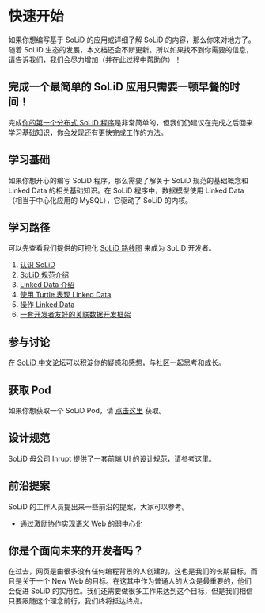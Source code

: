 # 快速开始

如果你想编写基于 SoLiD 的应用或详细了解 SoLiD 的内容，那么你来对地方了。随着 SoLiD 生态的发展，本文档还会不断更新。所以如果找不到你需要的信息，请告诉我们，我们会尽力增加（并在此过程中帮助你）！

## 完成一个最简单的 SoLiD 应用只需要一顿早餐的时间！

完成[你的第一个分布式 SoLiD 程序](application/application)是非常简单的，但我们仍建议在完成之后回来学习基础知识，你会发现还有更快完成工作的方法。

## 学习基础

如果你想开心的编写 SoLiD 程序，那么需要了解关于 SoLiD 规范的基础概念和 Linked Data 的相关基础知识。在 SoLiD 程序中，数据模型使用 Linked Data（相当于中心化应用的 MySQL），它驱动了 SoLiD 的内核。

## 学习路径

可以先查看我们提供的可视化 [SoLiD 路线图](https://github.com/LearnSolid/solid-roadmap) 来成为 SoLiD 开发者。

1. [认识 SoLiD](./guides/basic)
2. [SoLiD 规范介绍](./guides/spec)
3. [Linked Data 介绍](./linkeddata/fundamentals)
4. [使用 Turtle 表现 Linked Data](./linkeddata/turtle)
5. [操作 Linked Data](./linkeddata/rdflib)
6. [一套开发者友好的关联数据开发框架](./ruben/designing-a-linked-data-developer-experience)

## 参与讨论

在 [SoLiD 中文论坛](https://forum.learnsolid.cn/)可以积淀你的疑惑和感想，与社区一起思考和成长。

## 获取 Pod

如果你想获取一个 SoLiD Pod，请 [点击这里](https://solid.authing.cn) 获取。

## 设计规范

SoLiD 母公司 Inrupt 提供了一套前端 UI 的设计规范，请参考[这里](https://design.inrupt.com)。

## 前沿提案

SoLiD 的工作人员提出来一些前沿的提案，大家可以参考。

- [通过激励协作实现语义 Web 的弱中心化](https://zhuanlan.zhihu.com/p/61829540)

## 你是个面向未来的开发者吗？

在过去，网页是由很多没有任何编程背景的人创建的，这也是我们的长期目标，而且是关于一个 New Web 的目标。在这其中作为普通人的大众是最重要的，他们会促进 SoLiD 的实用性。我们还需要做很多工作来达到这个目标，但是我们相信只要跟随这个理念前行，我们终将抵达终点。
